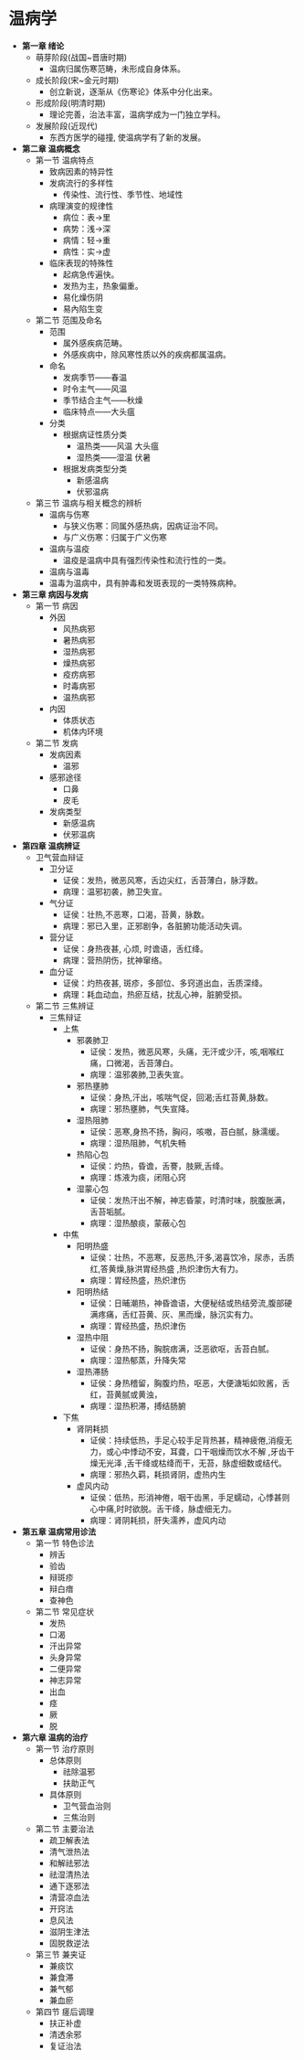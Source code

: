 # 温病学
- **第一章 绪论**
    - 萌芽阶段(战国~晋唐时期)
        - 温病归属伤寒范畴，未形成自身体系。
    - 成长阶段(宋~金元时期)
        - 创立新说，逐渐从《伤寒论》体系中分化出来。
    - 形成阶段(明清时期)
        - 理论完善，治法丰富，温病学成为一门独立学科。
    - 发展阶段(近现代)
        - 东西方医学的碰撞, 使温病学有了新的发展。
- **第二章 温病概念**
    - 第一节 温病特点
        - 致病因素的特异性
        - 发病流行的多样性
            - 传染性、流行性、季节性、地域性
        - 病理演变的规律性
            - 病位：表→里
            - 病势：浅→深
            - 病情：轻→重
            - 病性：实→虚
        - 临床表现的特殊性
            - 起病急传遍快。
            - 发热为主，热象偏重。
            - 易化燥伤阴
            - 易內陷生变
    - 第二节 范围及命名
        - 范围
            - 属外感疾病范畴。
            - 外感疾病中，除风寒性质以外的疾病都属温病。
        - 命名
            - 发病季节——春温
            - 时令主气——风温
            - 季节结合主气——秋燥
            - 临床特点——大头瘟
        - 分类
            - 根据病证性质分类
                - 温热类——风温 大头瘟
                - 湿热类——湿温 伏暑
            - 根据发病类型分类
                - 新感温病
                - 伏邪温病
    - 第三节 温病与相关概念的辨析
        - 温病与伤寒
            - 与狭义伤寒：同属外感热病，因病证治不同。
            - 与广义伤寒：归属于广义伤寒
        - 温病与温疫
            - 温疫是温病中具有强烈传染性和流行性的一类。
        - 温病与温毒
        - 温毒为温病中，具有肿毒和发斑表现的一类特殊病种。
- **第三章 病因与发病**
    - 第一节 病因
        - 外因
            - 风热病邪
            - 暑热病邪
            - 湿热病邪
            - 燥热病邪
            - 疫疠病邪
            - 时毒病邪
            - 温热病邪
        - 内因
            - 体质状态
            - 机体内环境
    - 第二节 发病
        - 发病因素
            - 温邪
        - 感邪途径
            - 口鼻
            - 皮毛
        - 发病类型
            - 新感温病
            - 伏邪温病
- **第四章 温病辨证**
    - 卫气营血辩证
        - 卫分证
            - 证侯：发热，微恶风寒，舌边尖红，舌苔薄白，脉浮数。
            - 病理：温邪初袭，肺卫失宣。
        - 气分证
            - 证侯：壮热,不恶寒，口渴，苔黄，脉数。
            - 病理：邪已入里，正邪剧争，各脏腑功能活动失调。
        - 营分证
            - 证侯：身热夜甚, 心烦, 时谵语，舌红绛。
            - 病理：营热阴伤，扰神窜络。
        - 血分证
            - 证侯：灼热夜甚, 斑疹，多部位、多窍道出血，舌质深绛。
            - 病理：耗血动血，热瘀互结，扰乱心神，脏腑受损。
    - 第二节 三焦辨证
        - 三焦辩证
            - 上焦
                - 邪袭肺卫
                    - 证侯：发热，微恶风寒，头痛，无汗或少汗，咳,咽喉红痛，口微渴，舌苔薄白。
                    - 病理：温邪袭肺,卫表失宣。
                - 邪热壅肺
                    - 证侯：身热,汗出，咳喘气促，回渴;舌红苔黄,脉数。
                    - 病理：邪热壅肺，气失宣降。
                - 湿热阻肺
                    - 证侯：恶寒,身热不扬，胸闷，咳嗷，苔白腻，脉濡缓。
                    - 病理：湿热阻肺，气机失畅
                - 热陷心包
                    - 证侯：灼热，昏谵，舌謇，肢厥,舌绛。
                    - 病理：炼液为痰，闭阻心窍
                - 湿蒙心包
                    - 证侯：发热汗出不解，神志昏蒙，时清时味，脘腹胀满，舌苔垢腻。
                    - 病理：湿热酿痰，蒙蔽心包
            - 中焦
                - 阳明热盛
                    - 证侯：壮热，不恶寒，反恶热,汗多,渴喜饮冷，尿赤，舌质红,答黄燥,脉洪胃经热盛 ,热炽津伤大有力。
                    - 病理：胃经热盛，热炽津伤
                - 阳明热结
                    - 证侯：日晡潮热，神昏谵语，大便秘结或热结旁流,腹部硬满疼痛，舌红苔黄、灰、黑而燥，脉沉实有力。
                    - 病理：胃经热盛，热炽津伤
                - 湿热中阻
                    - 证侯：身热不扬，胸脘痞满，泛恶欲呕，舌苔白腻。
                    - 病理：湿热郁蒸，升降失常
                - 湿热滞肠
                    - 证侯：身热稽留，胸腹灼热，呕恶，大便溏垢如败酱，舌红，苔黄腻或黄浊，
                    - 病理：湿热积滞，搏结肠腑
            - 下焦
                - 肾阴耗损
                    - 证侯：持续低热，手足心较手足背热甚，精神疲倦,消瘦无力，或心中悸动不安，耳聋，口干咽燥而饮水不解 ,牙齿干燥无光泽 ,舌干绛或枯绛而干，无苔，脉虚细数或结代。
                    - 病理：邪热久羁，耗损肾阴，虚热内生
                - 虚风内动
                    - 证侯：低热，形消神倦，咽干齿黑，手足蠕动，心悸甚则心中痛,时时欲脱。舌干绛，脉虚细无力。
                    - 病理：肾阴耗损，肝失濡养，虚风内动
- **第五章 温病常用诊法**
    - 第一节 特色诊法
        - 辨舌
        - 验齿
        - 辩斑疹
        - 辩白瘖
        - 查神色
    - 第二节 常见症状
        - 发热
        - 口渴
        - 汗出异常
        - 头身异常
        - 二便异常
        - 神志异常
        - 出血
        - 痉
        - 厥
        - 脱
- **第六章 温病的治疗**
    - 第一节 治疗原则
        - 总体原则
            - 祛除温邪
            - 扶助正气
        - 具体原则
            - 卫气营血治则
            - 三焦治则
    - 第二节 主要治法
        - 疏卫解表法
        - 清气泄热法
        - 和解祛邪法
        - 祛湿清热法
        - 通下逐邪法
        - 清营凉血法
        - 开窍法
        - 息风法
        - 滋阴生津法
        - 固脱救逆法
    - 第三节 兼夹证
        - 兼痰饮
        - 兼食滞
        - 兼气郁
        - 兼血瘀
    - 第四节 瘥后调理
        - 扶正补虚
        - 清透余邪
        - 复证治法